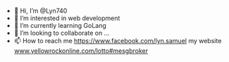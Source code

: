 - 👋 Hi, I’m @Lyn740
- 👀 I’m interested in web development
- 🌱 I’m currently learning GoLang
- 💞️ I’m looking to collaborate on ...
- 📫 How to reach me https://www.facebook.com/lyn.samuel  my website www.yellowrockonline.com/lotto#mesgbroker

<!---
Lyn740/Lyn740 is a ✨ special ✨ repository because its `README.md` (this file) appears on your GitHub profile.
You can click the Preview link to take a look at your changes.
--->
